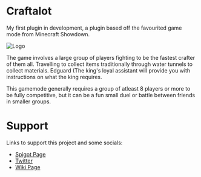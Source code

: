 # Craftalot
My first plugin in development, a plugin based off the favourited game mode from Minecraft Showdown.

![Logo](https://ibb.co/1rp4Mf2)

The game involves a large group of players fighting to be the fastest crafter of them all. Travelling to collect items traditionally through water tunnels to collect materials. Edguard (The king's loyal assistant will provide you with instructions on what the king requires.

This gamemode generally requires a group of atleast 8 players or more to be fully competitive, but it can be a fun small duel or battle between friends in smaller groups.

# Support
Links to support this project and some socials:

- [Spigot Page](https://github.com/ChazzagramFTW/Craftalot)
- [Twitter](https://twitter.com/Chazzagram)
- [Wiki Page](https://github.com/ChazzagramFTW/Craftalot/wiki)
